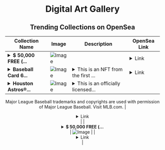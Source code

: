 <div align="center">

# Digital Art Gallery

## Trending Collections on OpenSea

| Collection Name                       | Image                                                                                     | Description                       | OpenSea Link                                                                                          |
|---------------------------------------|-------------------------------------------------------------------------------------------|-----------------------------------|--------------------------------------------------------------------------------------------------------|
| **<details><summary>$ 50,000 FREE (...</summary>$ 50,000 FREE (EventQ.io)</details>** | ![Image](https://i.seadn.io/s/raw/files/ff2c14f40548d92ced8b9521d4c873dd.png?w=500&auto=format?w=200&auto=format) |  | <details><summary>Link</summary>[$ 50,000 FREE (EventQ.io)](https://opensea.io/collection/50000-free-eventq-io-3534)</details> |
| **<details><summary>Baseball Card 6...</summary>Baseball Card 6 Tuffy Catcher Bazooka Joe 2021 (E)</details>** | ![Image](https://i.seadn.io/s/raw/files/3beba82cf03f13566195f68f9b1280f4.png?w=500&auto=format?w=200&auto=format) | <details><summary>This is an NFT from the first ...</summary>This is an NFT from the first ever 2021 Topps Bazooka Joe™ NFT Collectibles Set. This collection features over 450 unique NFTs including classic and animated comics, character baseball cards, and more.</details> | <details><summary>Link</summary>[Baseball Card 6 Tuffy Catcher Bazooka Joe 2021 (E)](https://opensea.io/collection/baseball-card-6-tuffy-catcher-bazooka-joe-2021-e)</details> |
| **<details><summary>Houston Astros®...</summary>Houston Astros® Alex Bregman Popular Demand Facsimile Signature Teal 3512 Legendary</details>** | ![Image](https://i.seadn.io/s/raw/files/34f13204fc89a783a31a9b057e3ac0cf.jpg?w=500&auto=format?w=200&auto=format) | <details><summary>This is an officially licensed...</summary>This is an officially licensed NFT from the 2022 Topps Pristine Baseball NFT Collection. Collectibles in this set bring a variety of talent to your collection, including home run hitters, global superstars, and fresh faces. Elevate your collection with new subsets to chase, including facsimile signatures and all-new slab NFTs! For more details on this release, visit ToppsNFTs.com.

Major League Baseball trademarks and copyrights are used with permission of Major League Baseball. Visit MLB.com.</details> | <details><summary>Link</summary>[Houston Astros® Alex Bregman Popular Demand Facsimile Signature Teal 3512 Legendary](https://opensea.io/collection/houston-astros-r-alex-bregman-popular-demand-fac-1)</details> |
| **<details><summary>$ 50,000 FREE (...</summary>$ 50,000 FREE (EventQ.io)</details>** | ![Image](https://i.seadn.io/s/raw/files/ff2c14f40548d92ced8b9521d4c873dd.png?w=500&auto=format?w=200&auto=format) |  | <details><summary>Link</summary>[$ 50,000 FREE (EventQ.io)](https://opensea.io/collection/50000-free-eventq-io-3533)</details> |

</div>